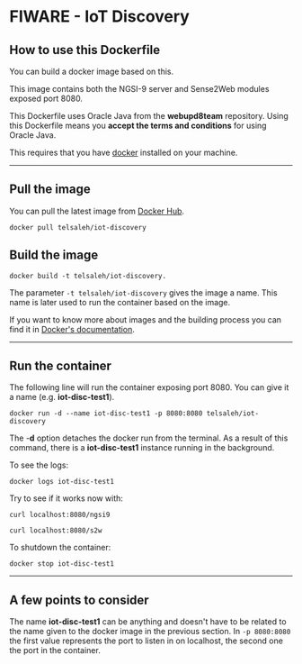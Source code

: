 FIWARE - IoT Discovery
====================

How to use this Dockerfile
--------------------------

You can build a docker image based on this.

This image contains both the NGSI-9 server and Sense2Web modules exposed port 8080.

This Dockerfile uses Oracle Java from the **webupd8team** repository. Using this Dockerfile means you **accept the terms and conditions** for using Oracle Java.

This requires that you have [docker](https://docs.docker.com/installation/) installed on your machine.


----------


Pull the image
--------------

You can pull the latest image from [Docker Hub](https://hub.docker.com/r/telsaleh/iot-discovery/).

    docker pull telsaleh/iot-discovery

Build the image
---------------

    docker build -t telsaleh/iot-discovery.

The parameter `-t telsaleh/iot-discovery` gives the image a name. This name is later used to run the container based on the image.

If you want to know more about images and the building process you can find it in [Docker's documentation](https://docs.docker.com/userguide/dockerimages/).


----------


Run the container
-----------------

The following line will run the container exposing port 8080. You can give it a name (e.g. **iot-disc-test1**).

    docker run -d --name iot-disc-test1 -p 8080:8080 telsaleh/iot-discovery

The -**d** option detaches the docker run from the terminal.
As a result of this command, there is a **iot-disc-test1** instance running in the background.

To see the logs:

    docker logs iot-disc-test1

Try to see if it works now with:

    curl localhost:8080/ngsi9

    curl localhost:8080/s2w

To shutdown the container:

    docker stop iot-disc-test1


----------


A few points to consider
------------------------

The name **iot-disc-test1** can be anything and doesn't have to be related to the name given to the docker image in the previous section.
In `-p 8080:8080` the first value represents the port to listen in on localhost, the second one the port in the container.

